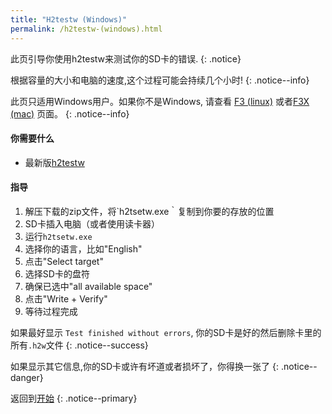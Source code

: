```yaml
---
title: "H2testw (Windows)"
permalink: /h2testw-(windows).html
---
```


此页引导你使用h2testw来测试你的SD卡的错误.
{: .notice}

根据容量的大小和电脑的速度,这个过程可能会持续几个小时!
{: .notice--info}

此页只适用Windows用户。如果你不是Windows, 请查看 [F3 (linux)](f3-(linux).html) 或者[F3X (mac)](f3x-(mac).html) 页面。
{: .notice--info}

#### 你需要什么

* 最新版[h2testw](http://www.heise.de/ct/Redaktion/bo/downloads/h2testw_1.4.zip)

#### 指导

1. 解压下载的zip文件，将`h2tsetw.exe｀复制到你要的存放的位置
2. SD卡插入电脑（或者使用读卡器）
3. 运行`h2tsetw.exe`
4. 选择你的语言，比如"English"
5. 点击"Select target"
6. 选择SD卡的盘符
7. 确保已选中"all available space"
8. 点击"Write + Verify"
9. 等待过程完成

如果最好显示 `Test finished without errors`, 你的SD卡是好的然后删除卡里的所有`.h2w`文件
{: .notice--success}

如果显示其它信息,你的SD卡或许有坏道或者损坏了，你得换一张了
{: .notice--danger}

返回到[开始](Get-Started.html)
{: .notice--primary}
